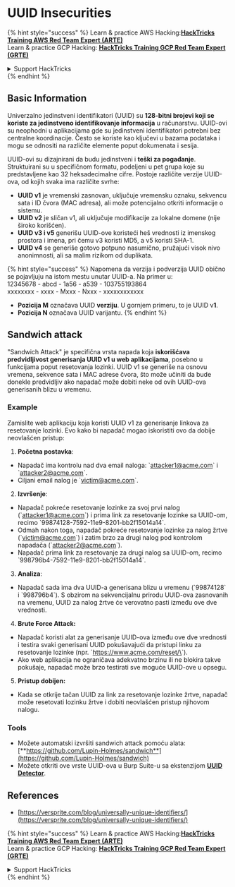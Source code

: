 # UUID Insecurities

{% hint style="success" %}
Learn & practice AWS Hacking:<img src="/.gitbook/assets/arte.png" alt="" data-size="line">[**HackTricks Training AWS Red Team Expert (ARTE)**](https://training.hacktricks.xyz/courses/arte)<img src="/.gitbook/assets/arte.png" alt="" data-size="line">\
Learn & practice GCP Hacking: <img src="/.gitbook/assets/grte.png" alt="" data-size="line">[**HackTricks Training GCP Red Team Expert (GRTE)**<img src="/.gitbook/assets/grte.png" alt="" data-size="line">](https://training.hacktricks.xyz/courses/grte)

<details>

<summary>Support HackTricks</summary>

* Check the [**subscription plans**](https://github.com/sponsors/carlospolop)!
* **Join the** 💬 [**Discord group**](https://discord.gg/hRep4RUj7f) or the [**telegram group**](https://t.me/peass) or **follow** us on **Twitter** 🐦 [**@hacktricks\_live**](https://twitter.com/hacktricks\_live)**.**
* **Share hacking tricks by submitting PRs to the** [**HackTricks**](https://github.com/carlospolop/hacktricks) and [**HackTricks Cloud**](https://github.com/carlospolop/hacktricks-cloud) github repos.

</details>
{% endhint %}

## Basic Information

Univerzalno jedinstveni identifikatori (UUID) su **128-bitni brojevi koji se koriste za jedinstveno identifikovanje informacija** u računarstvu. UUID-ovi su neophodni u aplikacijama gde su jedinstveni identifikatori potrebni bez centralne koordinacije. Često se koriste kao ključevi u bazama podataka i mogu se odnositi na različite elemente poput dokumenata i sesija.

UUID-ovi su dizajnirani da budu jedinstveni i **teški za pogađanje**. Struktuirani su u specifičnom formatu, podeljeni u pet grupa koje su predstavljene kao 32 heksadecimalne cifre. Postoje različite verzije UUID-ova, od kojih svaka ima različite svrhe:

* **UUID v1** je vremenski zasnovan, uključuje vremensku oznaku, sekvencu sata i ID čvora (MAC adresa), ali može potencijalno otkriti informacije o sistemu.
* **UUID v2** je sličan v1, ali uključuje modifikacije za lokalne domene (nije široko korišćen).
* **UUID v3 i v5** generišu UUID-ove koristeći heš vrednosti iz imenskog prostora i imena, pri čemu v3 koristi MD5, a v5 koristi SHA-1.
* **UUID v4** se generiše gotovo potpuno nasumično, pružajući visok nivo anonimnosti, ali sa malim rizikom od duplikata.

{% hint style="success" %}
Napomena da verzija i podverzija UUID obično se pojavljuju na istom mestu unutar UUID-a. Na primer u:\
12345678 - abcd - 1a56 - a539 - 103755193864\
xxxxxxxx  - xxxx - Mxxx - Nxxx - xxxxxxxxxxxx

* **Pozicija M** označava UUID **verziju**. U gornjem primeru, to je UUID v**1**.
* **Pozicija N** označava UUID varijantu.
{% endhint %}

## Sandwich attack

"Sandwich Attack" je specifična vrsta napada koja **iskorišćava predvidljivost generisanja UUID v1 u web aplikacijama**, posebno u funkcijama poput resetovanja lozinki. UUID v1 se generiše na osnovu vremena, sekvence sata i MAC adrese čvora, što može učiniti da bude donekle predvidljiv ako napadač može dobiti neke od ovih UUID-ova generisanih blizu u vremenu.

### Example

Zamislite web aplikaciju koja koristi UUID v1 za generisanje linkova za resetovanje lozinki. Evo kako bi napadač mogao iskoristiti ovo da dobije neovlašćen pristup:

1. **Početna postavka**:

* Napadač ima kontrolu nad dva email naloga: \`attacker1@acme.com\` i \`attacker2@acme.com\`.
* Ciljani email nalog je \`victim@acme.com\`.

2. **Izvršenje**:

* Napadač pokreće resetovanje lozinke za svoj prvi nalog (\`attacker1@acme.com\`) i prima link za resetovanje lozinke sa UUID-om, recimo \`99874128-7592-11e9-8201-bb2f15014a14\`.
* Odmah nakon toga, napadač pokreće resetovanje lozinke za nalog žrtve (\`victim@acme.com\`) i zatim brzo za drugi nalog pod kontrolom napadača (\`attacker2@acme.com\`).
* Napadač prima link za resetovanje za drugi nalog sa UUID-om, recimo \`998796b4-7592-11e9-8201-bb2f15014a14\`.

3. **Analiza**:

* Napadač sada ima dva UUID-a generisana blizu u vremenu (\`99874128\` i \`998796b4\`). S obzirom na sekvencijalnu prirodu UUID-ova zasnovanih na vremenu, UUID za nalog žrtve će verovatno pasti između ove dve vrednosti.

4. **Brute Force Attack:**

* Napadač koristi alat za generisanje UUID-ova između ove dve vrednosti i testira svaki generisani UUID pokušavajući da pristupi linku za resetovanje lozinke (npr. \`https://www.acme.com/reset/\<generated-UUID>\`).
* Ako web aplikacija ne ograničava adekvatno brzinu ili ne blokira takve pokušaje, napadač može brzo testirati sve moguće UUID-ove u opsegu.

5. **Pristup dobijen:**

* Kada se otkrije tačan UUID za link za resetovanje lozinke žrtve, napadač može resetovati lozinku žrtve i dobiti neovlašćen pristup njihovom nalogu.

### Tools

* Možete automatski izvršiti sandwich attack pomoću alata: [**https://github.com/Lupin-Holmes/sandwich**](https://github.com/Lupin-Holmes/sandwich)
* Možete otkriti ove vrste UUID-ova u Burp Suite-u sa ekstenzijom [**UUID Detector**](https://portswigger.net/bappstore/65f32f209a72480ea5f1a0dac4f38248).

## References

* [https://versprite.com/blog/universally-unique-identifiers/](https://versprite.com/blog/universally-unique-identifiers/)

{% hint style="success" %}
Learn & practice AWS Hacking:<img src="/.gitbook/assets/arte.png" alt="" data-size="line">[**HackTricks Training AWS Red Team Expert (ARTE)**](https://training.hacktricks.xyz/courses/arte)<img src="/.gitbook/assets/arte.png" alt="" data-size="line">\
Learn & practice GCP Hacking: <img src="/.gitbook/assets/grte.png" alt="" data-size="line">[**HackTricks Training GCP Red Team Expert (GRTE)**<img src="/.gitbook/assets/grte.png" alt="" data-size="line">](https://training.hacktricks.xyz/courses/grte)

<details>

<summary>Support HackTricks</summary>

* Check the [**subscription plans**](https://github.com/sponsors/carlospolop)!
* **Join the** 💬 [**Discord group**](https://discord.gg/hRep4RUj7f) or the [**telegram group**](https://t.me/peass) or **follow** us on **Twitter** 🐦 [**@hacktricks\_live**](https://twitter.com/hacktricks\_live)**.**
* **Share hacking tricks by submitting PRs to the** [**HackTricks**](https://github.com/carlospolop/hacktricks) and [**HackTricks Cloud**](https://github.com/carlospolop/hacktricks-cloud) github repos.

</details>
{% endhint %}
